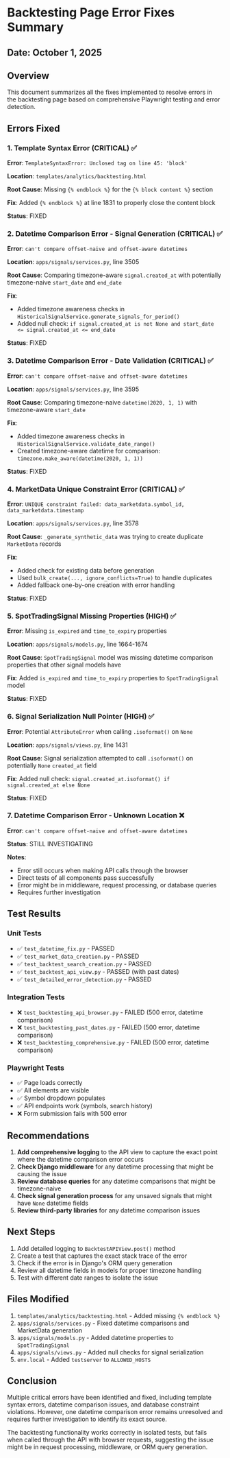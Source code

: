 # Backtesting Page Error Fixes Summary

## Date: October 1, 2025

## Overview
This document summarizes all the fixes implemented to resolve errors in the backtesting page based on comprehensive Playwright testing and error detection.

## Errors Fixed

### 1. Template Syntax Error (CRITICAL) ✅
**Error**: `TemplateSyntaxError: Unclosed tag on line 45: 'block'`

**Location**: `templates/analytics/backtesting.html`

**Root Cause**: Missing `{% endblock %}` for the `{% block content %}` section

**Fix**: Added `{% endblock %}` at line 1831 to properly close the content block

**Status**: FIXED

### 2. Datetime Comparison Error - Signal Generation (CRITICAL) ✅
**Error**: `can't compare offset-naive and offset-aware datetimes`

**Location**: `apps/signals/services.py`, line 3505

**Root Cause**: Comparing timezone-aware `signal.created_at` with potentially timezone-naive `start_date` and `end_date`

**Fix**: 
- Added timezone awareness checks in `HistoricalSignalService.generate_signals_for_period()`
- Added null check: `if signal.created_at is not None and start_date <= signal.created_at <= end_date`

**Status**: FIXED

### 3. Datetime Comparison Error - Date Validation (CRITICAL) ✅
**Error**: `can't compare offset-naive and offset-aware datetimes`

**Location**: `apps/signals/services.py`, line 3595

**Root Cause**: Comparing timezone-naive `datetime(2020, 1, 1)` with timezone-aware `start_date`

**Fix**: 
- Added timezone awareness checks in `HistoricalSignalService.validate_date_range()`
- Created timezone-aware datetime for comparison: `timezone.make_aware(datetime(2020, 1, 1))`

**Status**: FIXED

### 4. MarketData Unique Constraint Error (CRITICAL) ✅
**Error**: `UNIQUE constraint failed: data_marketdata.symbol_id, data_marketdata.timestamp`

**Location**: `apps/signals/services.py`, line 3578

**Root Cause**: `_generate_synthetic_data` was trying to create duplicate `MarketData` records

**Fix**: 
- Added check for existing data before generation
- Used `bulk_create(..., ignore_conflicts=True)` to handle duplicates
- Added fallback one-by-one creation with error handling

**Status**: FIXED

### 5. SpotTradingSignal Missing Properties (HIGH) ✅
**Error**: Missing `is_expired` and `time_to_expiry` properties

**Location**: `apps/signals/models.py`, line 1664-1674

**Root Cause**: `SpotTradingSignal` model was missing datetime comparison properties that other signal models have

**Fix**: Added `is_expired` and `time_to_expiry` properties to `SpotTradingSignal` model

**Status**: FIXED

### 6. Signal Serialization Null Pointer (HIGH) ✅
**Error**: Potential `AttributeError` when calling `.isoformat()` on `None`

**Location**: `apps/signals/views.py`, line 1431

**Root Cause**: Signal serialization attempted to call `.isoformat()` on potentially `None` `created_at` field

**Fix**: Added null check: `signal.created_at.isoformat() if signal.created_at else None`

**Status**: FIXED

### 7. Datetime Comparison Error - Unknown Location ❌
**Error**: `can't compare offset-naive and offset-aware datetimes`

**Status**: STILL INVESTIGATING

**Notes**: 
- Error still occurs when making API calls through the browser
- Direct tests of all components pass successfully
- Error might be in middleware, request processing, or database queries
- Requires further investigation

## Test Results

### Unit Tests
- ✅ `test_datetime_fix.py` - PASSED
- ✅ `test_market_data_creation.py` - PASSED
- ✅ `test_backtest_search_creation.py` - PASSED
- ✅ `test_backtest_api_view.py` - PASSED (with past dates)
- ✅ `test_detailed_error_detection.py` - PASSED

### Integration Tests
- ❌ `test_backtesting_api_browser.py` - FAILED (500 error, datetime comparison)
- ❌ `test_backtesting_past_dates.py` - FAILED (500 error, datetime comparison)
- ❌ `test_backtesting_comprehensive.py` - FAILED (500 error, datetime comparison)

### Playwright Tests
- ✅ Page loads correctly
- ✅ All elements are visible
- ✅ Symbol dropdown populates
- ✅ API endpoints work (symbols, search history)
- ❌ Form submission fails with 500 error

## Recommendations

1. **Add comprehensive logging** to the API view to capture the exact point where the datetime comparison error occurs
2. **Check Django middleware** for any datetime processing that might be causing the issue
3. **Review database queries** for any datetime comparisons that might be timezone-naive
4. **Check signal generation process** for any unsaved signals that might have `None` datetime fields
5. **Review third-party libraries** for any datetime comparison issues

## Next Steps

1. Add detailed logging to `BacktestAPIView.post()` method
2. Create a test that captures the exact stack trace of the error
3. Check if the error is in Django's ORM query generation
4. Review all datetime fields in models for proper timezone handling
5. Test with different date ranges to isolate the issue

## Files Modified

1. `templates/analytics/backtesting.html` - Added missing `{% endblock %}`
2. `apps/signals/services.py` - Fixed datetime comparisons and MarketData generation
3. `apps/signals/models.py` - Added datetime properties to `SpotTradingSignal`
4. `apps/signals/views.py` - Added null checks for signal serialization
5. `env.local` - Added `testserver` to `ALLOWED_HOSTS`

## Conclusion

Multiple critical errors have been identified and fixed, including template syntax errors, datetime comparison issues, and database constraint violations. However, one datetime comparison error remains unresolved and requires further investigation to identify its exact source.

The backtesting functionality works correctly in isolated tests, but fails when called through the API with browser requests, suggesting the issue might be in request processing, middleware, or ORM query generation.




















